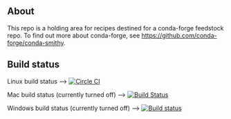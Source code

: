 About
-----

This repo is a holding area for recipes destined for a conda-forge feedstock repo. To find out more about conda-forge, see https://github.com/conda-forge/conda-smithy.


Build status
------------

Linux build status --> [![Circle CI](https://circleci.com/gh/nsls-ii/staged-recipes/tree/master.svg?style=svg)](https://circleci.com/gh/nsls-ii/staged-recipes/tree/master)

Mac build status (currently turned off) --> [![Build Status](https://travis-ci.org/nsls-ii/staged-recipes.svg?branch=master)](https://travis-ci.org/nsls-ii/staged-recipes)

Windows build status (currently turned off) --> [![Build status](https://ci.appveyor.com/api/projects/status/47716ba4hkginhp2/branch/master?svg=true)](https://ci.appveyor.com/project/pelson/staged-recipes/branch/master)
